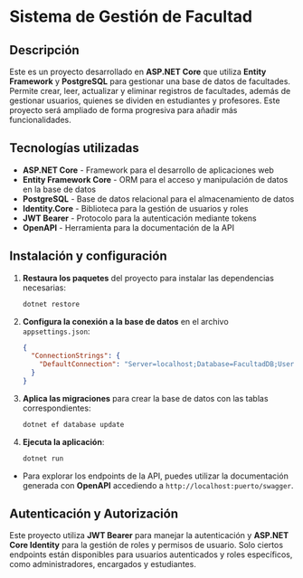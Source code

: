 
# Sistema de Gestión de Facultad

## Descripción
Este es un proyecto desarrollado en **ASP.NET Core** que utiliza **Entity Framework** y **PostgreSQL** para gestionar una base de datos de facultades. Permite crear, leer, actualizar y eliminar registros de facultades, además de gestionar usuarios, quienes se dividen en estudiantes y profesores. Este proyecto será ampliado de forma progresiva para añadir más funcionalidades.

## Tecnologías utilizadas
- **ASP.NET Core** - Framework para el desarrollo de aplicaciones web
- **Entity Framework Core** - ORM para el acceso y manipulación de datos en la base de datos
- **PostgreSQL** - Base de datos relacional para el almacenamiento de datos
- **Identity.Core** - Biblioteca para la gestión de usuarios y roles
- **JWT Bearer** - Protocolo para la autenticación mediante tokens
- **OpenAPI** - Herramienta para la documentación de la API

## Instalación y configuración

1. **Restaura los paquetes** del proyecto para instalar las dependencias necesarias:
    ```bash
    dotnet restore
    ```

2. **Configura la conexión a la base de datos** en el archivo `appsettings.json`:
    ```json
    {
      "ConnectionStrings": {
        "DefaultConnection": "Server=localhost;Database=FacultadDB;User Id=tu_usuario;Password=tu_contraseña;"
      }
    }
    ```

3. **Aplica las migraciones** para crear la base de datos con las tablas correspondientes:
    ```bash
    dotnet ef database update
    ```

4. **Ejecuta la aplicación**:
    ```bash
    dotnet run
    ```


- Para explorar los endpoints de la API, puedes utilizar la documentación generada con **OpenAPI** accediendo a `http://localhost:puerto/swagger`.

## Autenticación y Autorización

Este proyecto utiliza **JWT Bearer** para manejar la autenticación y **ASP.NET Core Identity** para la gestión de roles y permisos de usuario. Solo ciertos endpoints están disponibles para usuarios autenticados y roles específicos, como administradores, encargados y estudiantes.


